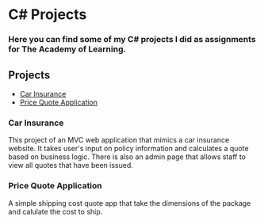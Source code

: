 <!DOCTYPE html>
<html>
    <head>
        <meta charset="UTF-8">
      <h1>C# Projects</h1>
  </head>
  
  <body>
        
<h3 id="here-you-can-find-some-of-my-c#-projects-i-did-as-assignments-for-the-academy-of-learning">Here you can find some of my C# projects I did as assignments for The Academy of Learning.</h3>
<h2 id="projects">Projects</h2>
<ul>
<li><a href="https://github.com/M4T7H3WP0P3/Basic-C-Sharp-Projects/tree/main/CarInsurance">Car Insurance</a></li>
<li><a href="https://github.com/M4T7H3WP0P3/Basic-C-Sharp-Projects/tree/main/Price-Quote%20Application%20Assignment">Price Quote Application</a></li>
</ul>

<h3>Car Insurance</h3>
<p>This project of an MVC web application that mimics a car insurance website. It takes user's input on policy information and calculates a quote based on business logic. There is also an admin page that allows staff to view all quotes that have been issued. </p>
      
<h3>Price Quote Application</h3>          
<p>A simple shipping cost quote app that take the dimensions of the package and calulate the cost to ship.</p>
